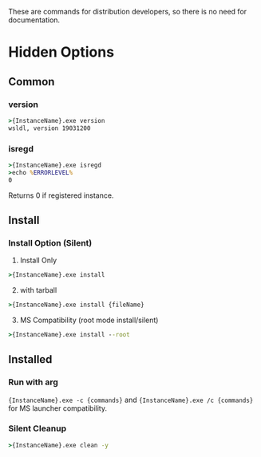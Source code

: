 These are commands for distribution developers, so there is no need for documentation.
# Hidden Options
## Common
### version
```cmd
>{InstanceName}.exe version
wsldl, version 19031200
```
### isregd
```cmd
>{InstanceName}.exe isregd
>echo %ERRORLEVEL%
0
```
Returns 0 if registered instance.

## Install
### Install Option (Silent)
1. Install Only
```cmd
>{InstanceName}.exe install
```

2. with tarball
```cmd
>{InstanceName}.exe install {fileName}
```

3. MS Compatibility (root mode install/silent)
```cmd
>{InstanceName}.exe install --root
```

## Installed
### Run with arg
`{InstanceName}.exe -c {commands}` and `{InstanceName}.exe /c {commands}` for MS launcher compatibility.
### Silent Cleanup
```cmd
>{InstanceName}.exe clean -y
```
